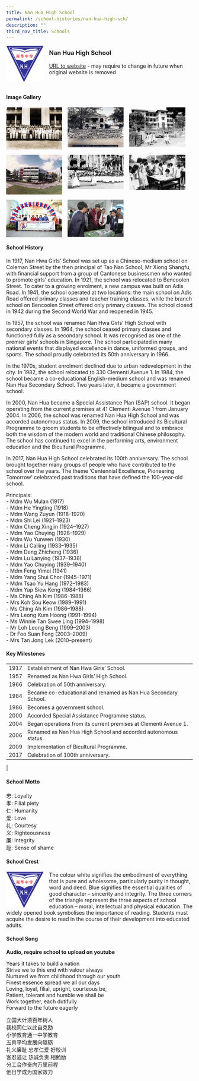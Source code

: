 ```yaml
---
title: Nan Hua High School
permalink: /school-histories/nan-hua-high-sch/
description: ""
third_nav_title: Schools
---
```

<img src="/images/nanhuahighsch1.jpg" style="width:20%;margin-right:15px;" align = "left">

### **Nan Hua High School**
[URL to website](https://nanhuahigh.moe.edu.sg/) - may require to change in future when original website is removed

<br clear="left">

#### **Image Gallery**

<p><a href="https://staging.d1yxymztqoj7qn.amplifyapp.com/images/nanhuahighsch2.jpg">  
<img src="/images/nanhuahighsch2.jpg" style="width:30%;margin-right:15px;" align = "left">
</a></p>

<p><a href="https://staging.d1yxymztqoj7qn.amplifyapp.com/images/nanhuahighsch3.jpg">  
<img src="/images/nanhuahighsch3.jpg" style="width:30%;margin-right:15px;" align = "left">
</a></p>

<p><a href="https://staging.d1yxymztqoj7qn.amplifyapp.com/images/nanhuahighsch4.jpg">  
<img src="/images/nanhuahighsch4.jpg" style="width:30%;margin-right:15px;" align = "left">
</a></p>

<br clear="left">

<p><a href="https://staging.d1yxymztqoj7qn.amplifyapp.com/images/nanhuahighsch5.jpg">  
<img src="/images/nanhuahighsch5.jpg" style="width:30%;margin-right:15px;" align = "left">
</a></p>

<p><a href="https://staging.d1yxymztqoj7qn.amplifyapp.com/images/nanhuahighsch6.jpg">  
<img src="/images/nanhuahighsch6.jpg" style="width:30%;margin-right:15px;" align = "left">
</a></p>

<p><a href="https://staging.d1yxymztqoj7qn.amplifyapp.com/images/nanhuahighsch7.jpg">  
<img src="/images/nanhuahighsch7.jpg" style="width:30%;margin-right:15px;" align = "left">
</a></p>

<br clear="left">

<p><a href="https://staging.d1yxymztqoj7qn.amplifyapp.com/images/nanhuahighsch8.jpg">  
<img src="/images/nanhuahighsch8.jpg" style="width:30%;margin-right:15px;" align = "left">
</a></p>

<p><a href="https://staging.d1yxymztqoj7qn.amplifyapp.com/images/nanhuahighsch9.jpg">  
<img src="/images/nanhuahighsch9.jpg" style="width:30%;margin-right:15px;" align = "left">
</a></p>

<br clear="left">

#### **School History**
In 1917, Nan Hwa Girls’ School was set up as a Chinese-medium school on Coleman Street by the then principal of Tao Nan School, Mr Xiong Shangfu, with financial support from a group of Cantonese businessmen who wanted to promote girls’ education. In 1921, the school was relocated to Bencoolen Street. To cater to a growing enrolment, a new campus was built on Adis Road. In 1941, the school operated at two locations: the main school on Adis Road offered primary classes and teacher training classes, while the branch school on Bencoolen Street offered only primary classes. The school closed in 1942 during the Second World War and reopened in 1945.

In 1957, the school was renamed Nan Hwa Girls’ High School with secondary classes. In 1964, the school ceased primary classes and functioned fully as a secondary school. It was recognised as one of the premier girls’ schools in Singapore. The school participated in many national events that displayed excellence in dance, uniformed groups, and sports. The school proudly celebrated its 50th anniversary in 1966.

In the 1970s, student enrolment declined due to urban redevelopment in the city. In 1982, the school relocated to 330 Clementi Avenue 1. In 1984, the school became a co-educational English-medium school and was renamed Nan Hua Secondary School. Two years later, it became a government school.

In 2000, Nan Hua became a Special Assistance Plan (SAP) school. It began operating from the current premises at 41 Clementi Avenue 1 from January 2004. In 2006, the school was renamed Nan Hua High School and was accorded autonomous status. In 2009, the school introduced its Bicultural Programme to groom students to be effectively bilingual and to embrace both the wisdom of the modern world and traditional Chinese philosophy. The school has continued to excel in the performing arts, environment education and the Bicultural Programme. 

In 2017, Nan Hua High School celebrated its 100th anniversary. The school brought together many groups of people who have contributed to the school over the years. The theme ‘Centennial Excellence, Pioneering Tomorrow’ celebrated past traditions that have defined the 100-year-old school.

Principals:<br>
\- Mdm Wu Mulan (1917)<br>
\- Mdm He Yingting (1918)<br>
\- Mdm Wang Zuyun (1918–1920)<br>
\- Mdm Shi Lei (1921–1923)<br>
\- Mdm Cheng Xingjin (1924–1927)<br>
\- Mdm Yao Chuying (1928–1929)<br>
\- Mdm Wu Yunwen (1930)<br>
\- Mdm Li Cailing (1933–1935)<br>
\- Mdm Deng Zhicheng (1936)<br>
\- Mdm Lu Lanying (1937–1938)<br>
\- Mdm Yao Chuying (1939–1940)<br>
\- Mdm Feng Yimei (1941)<br>
\- Mdm Yang Shui Chor (1945–1971)<br>
\- Mdm Tsao Yu Hang (1972–1983)<br>
\- Mdm Yap Siew Keng (1984–1986)<br>
\- Ms Ching Ah Kim (1986–1988)<br>
\- Mrs Koh Sou Keow (1989–1991)<br>
\- Ms Ching Ah Kim (1986–1988)<br>
\- Mrs Leong Kum Hoong (1991–1994)<br>
\- Ms Winnie Tan Swee Ling (1994–1998)<br>
\- Mr Loh Leong Beng (1999–2003)<br>
\- Dr Foo Suan Fong (2003–2009)<br>
\- Mrs Tan Jong Lek (2010–present)

#### **Key Milestones**

|  |  |
|:---:|---|
| 1917 | Establishment of Nan Hwa Girls’ School. |
| 1957 | Renamed as Nan Hwa Girls’ High School. |
| 1966 | Celebration of 50th anniversary. |
| 1984 | Became co-educational and renamed as Nan Hua Secondary School. |
| 1986 | Becomes a government school. |
| 2000 | Accorded Special Assistance Programme status. |
| 2004 | Began operations from its current premises at Clementi Avenue 1. |
| 2006 | Renamed as Nan Hua High School and accorded autonomous status. |
| 2009 | Implementation of Bicultural Programme. |
| 2017 | Celebration of 100th anniversary. |
|

#### **School Motto**
忠: Loyalty<br>
孝: Filial piety<br>
仁: Humanity<br>
爱: Love<br>
礼: Courtesy<br>
义: Righteousness<br>
廉: Integrity<br>
耻: Sense of shame

#### **School Crest**
<img src="/images/nanhuahighsch1.jpg" style="width:20%;margin-right:15px;" align = "left">

The colour white signifies the embodiment of everything that is pure and wholesome, particularly purity in thought, word and deed. Blue signifies the essential qualities of good character – sincerity and integrity. The three corners of the triangle represent the three aspects of school education – moral, intellectual and physical education. The widely opened book symbolises the importance of reading. Students must acquire the desire to read in the course of their development into educated adults.

#### **School Song**
**Audio, require school to upload on youtube**

Years it takes to build a nation<br>
Strive we to this end with valour always<br>
Nurtured we from childhood through our youth<br>
Finest essence spread we all our days<br>
Loving, loyal, filial, upright, courteous be,<br>
Patient, tolerant and humble we shall be<br>
Work together, each dutifully<br>
Forward to the future eagerly

立国大计须百年树人<br>
我校同仁以此自克励<br>
小学教育通一中学教育<br>
五育平均发展向砥砺<br>
礼义廉耻 忠孝仁爱 好校训<br>
客忍谥让 热诚负责 相勉励<br>
分工合作奋向万里前程<br>
他日学成为国家效力